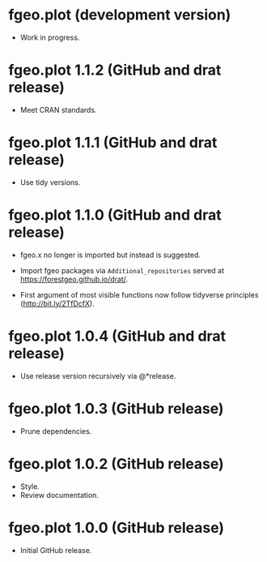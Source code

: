 # fgeo.plot (development version)

* Work in progress.

# fgeo.plot 1.1.2 (GitHub and drat release)

* Meet CRAN standards.

# fgeo.plot 1.1.1 (GitHub and drat release)

* Use tidy versions.

# fgeo.plot 1.1.0 (GitHub and drat release)

* fgeo.x no longer is imported but instead is suggested.

* Import fgeo packages via `Additional_repositories` served at <https://forestgeo.github.io/drat/>.

* First argument of most visible functions now follow tidyverse principles (<http://bit.ly/2TfDcfX>).

# fgeo.plot 1.0.4 (GitHub and drat release)

* Use release version recursively via @*release.

# fgeo.plot 1.0.3 (GitHub release)

* Prune dependencies.

# fgeo.plot 1.0.2 (GitHub release)

* Style.
* Review documentation.

# fgeo.plot 1.0.0 (GitHub release)

* Initial GitHub release.
